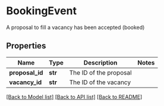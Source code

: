 # BookingEvent

A proposal to fill a vacancy has been accepted (booked)
## Properties
Name | Type | Description | Notes
------------ | ------------- | ------------- | -------------
**proposal_id** | **str** | The ID of the proposal | 
**vacancy_id** | **str** | The ID of the vacancy | 

[[Back to Model list]](../README.md#documentation-for-models) [[Back to API list]](../README.md#documentation-for-api-endpoints) [[Back to README]](../README.md)


